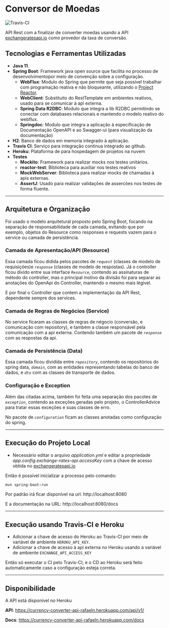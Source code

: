 # Conversor de Moedas
![Travis-CI](https://app.travis-ci.com/rafaelndev/currency-converter.svg?branch=development)

API Rest com a finalizar de converter moedas usando a API [exchangeratesapi.io](https://exchangeratesapi.io/) como provedor da taxa de conversão.

## Tecnologias e Ferramentas Utilizadas
* **Java 11**.
* **Spring Boot**: Framework java open source que facilita no processo de desenvolvimentopor meio de convenção sobre a configuração.
    * **WebFlux**: Modulo do Spring que permite que seja possivel trabalhar com programação reativa e não bloqueante, utilizando o [Project Reactor](https://projectreactor.io/).
    * **WebClient**: Substituito do RestTemplate em ambientes reativos, usado para se comunicar à api externa.
    * **Spring Data R2DBC**: Modulo que integra a lib R2DBC permitindo se conectar com databases relacionais e mantendo o modelo reativo do webflux.
    * **Springdoc**: Modulo que integra a aplicação à especificação de Documentação OpenAPI e ao Swagger-ui (para visualização da documentação)
* **H2**: Banco de dados em memoria integrado à aplicação.
* **Travis CI**: Serviço para integração continua integrado ao github.
* **Heroku**: Plataforma de para hospedagem de projetos na nuvem
* **Testes**
  * **Mockito**: Framework para realizar mocks nos testes unitários.
  * **reactor-test**: Biblioteca para auxiliar nos testes reativos
  * **MockWebServer**: Biblioteca para realizar mocks de chamadas à apis externas.
  * **AssertJ**: Usado para realizar validações de assercões nos testes de forma fluente.

---

## Arquitetura e Organização
Foi usado o modelo arquitetural proposto pelo Spring Boot, focando na separação de responsabilidade de cada camada, evitando que por exemplo, objetos do Resource como responses e requests vazem para o service ou camada de persistência.

### Camada de Apresentação/API (Resource)
Essa camada ficou didida pelos pacotes de _`request`_ (classes de modelo de requisições)e _`response`_ (classes de modelo de respostas).
Já o controller ficou divido entre sua interface _`Resource`_, contendo as assinaturas de método do controller, mas o principal motivo da divisão foi para separar as anotações do OpenApi do Controller, mantendo o mesmo mais légivel.

E por final o Controller que contem a implementação da API Rest, dependente sempre dos services.

### Camada de Regras de Negócios (Service)
No service ficaram as classes de regras de négocio (conversão, e comunicação com repository), e também a classe responsável pela comunicação com a api externa. Contendo também um pacote de _`response`_ com as respostas da api.

### Camada de Persistência (Data)
Essa camada ficou dividida entre _`repository`_, contendo os repositórios do spring data, _`domain`_, com as entidades representando tabelas do banco de dados, e _`dto`_ com as classes de transporte de dados.

### Configuração e Exception
Além das citadas acima, também foi feita uma separação dos pacotes de _`exception`_, contendo as exceções geradas pelo projeto, o ControllerAdvice para tratar essas exceções e suas classes de erro.

No pacote de _`configuration`_ ficam as classes anotadas como configuração do spring.

---

## Execução do Projeto Local
* Necessário editar o arquivo *application.yml* e editar a propriedade _app.config.exchange-rates-api.accessKey_  com a chave de acesso obtida no [exchangeratesapi.io](https://exchangeratesapi.io/)

Então é possivel inicializar a processo pelo comando:
```bash
mvn spring-boot:run
```

Por padrão irá ficar disponível na url:
http://localhost:8080

E a documentação na URL:
http://localhost:8080/docs

---

## Execução usando Travis-CI e Heroku
* Adicionar a chave de acesso do Heroku ao Travis-CI por meio de variável de ambiente `HEROKU_API_KEY`.
* Adicionar a chave de acesso à api externa no Heroku usando a variável de ambiente `EXCHANGE_API_ACCESS_KEY`

Então só executar o CI pelo Travis-CI, e o CD ao Heroku será feito automaticamente caso a configuração esteja correta.

---

## Disponibilidade 
A API está disponível no Heroku

**API**: https://currency-converter-api-rafaeln.herokuapp.com/api/v1/

**Docs**: https://currency-converter-api-rafaeln.herokuapp.com/docs